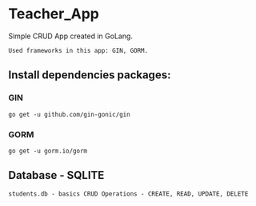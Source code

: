 # Teacher_App
Simple CRUD App created in GoLang.

`Used frameworks in this app: GIN, GORM.`

## Install dependencies packages:
### GIN 
`go get -u github.com/gin-gonic/gin`
### GORM
`go get -u gorm.io/gorm`

## Database - SQLITE
`students.db - basics CRUD Operations - CREATE, READ, UPDATE, DELETE`


